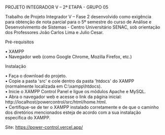 PROJETO INTEGRADOR V – 2ª ETAPA - GRUPO 05

Trabalho de Projeto Integrador V – Fase 2 desenvolvido como exigência para obtenção de nota parcial para o 5º semestre do curso de Análise e Desenvolvimento de Sistemas - Centro 
Universitário SENAC, sob orientação dos Professores João Carlos Lima e Julio Cesar.

Pré-requisitos

• XAMPP                                                                                                                                                                             
• Navegador web (como Google Chrome, Mozilla Firefox, etc.)

Instalação

• Faça o download do projeto.                                                                                                                                
• Copie a pasta 'src' e cole dentro da pasta 'htdocs' do XAMPP (normalmente localizada em C:\xampp\htdocs).                                                                                                       
• Inicie o XAMPP Control Panel e ligue os módulos Apache e MySQL.                                                                                                                                        
• Abra o navegador web e acesse o link da página inicial: http://localhost/powercontrol/src/html/home.html.                                                                                                                     
• Certifique-se de ter o XAMPP instalado corretamente e de que o caminho dos diretórios mencionados esteja de acordo com a sua instalação específica do XAMPP.                                              


Site: https://power-control.vercel.app/
